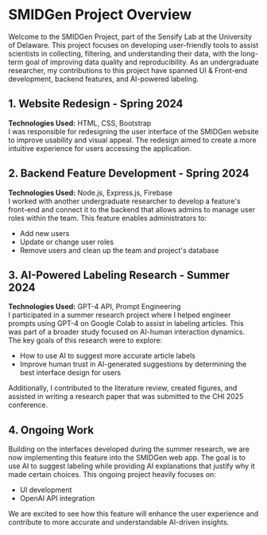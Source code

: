 # SMIDGen Project Overview

Welcome to the SMIDGen Project, part of the Sensify Lab at the University of Delaware. This project focuses on developing user-friendly tools to assist scientists in collecting, filtering, and understanding their data, with the long-term goal of improving data quality and reproducibility. As an undergraduate researcher, my contributions to this project have spanned UI & Front-end development, backend features, and AI-powered labeling.

## 1. Website Redesign - Spring 2024
**Technologies Used:** HTML, CSS, Bootstrap  
I was responsible for redesigning the user interface of the SMIDGen website to improve usability and visual appeal. The redesign aimed to create a more intuitive experience for users accessing the application.

## 2. Backend Feature Development - Spring 2024
**Technologies Used:** Node.js, Express.js, Firebase  
I worked with another undergraduate researcher to develop a feature's front-end and connect it to the backend that allows admins to manage user roles within the team. This feature enables administrators to:
- Add new users
- Update or change user roles
- Remove users and clean up the team and project's database

## 3. AI-Powered Labeling Research - Summer 2024
**Technologies Used:** GPT-4 API, Prompt Engineering  
I participated in a summer research project where I helped engineer prompts using GPT-4 on Google Colab to assist in labeling articles. This was part of a broader study focused on AI-human interaction dynamics. The key goals of this research were to explore:
- How to use AI to suggest more accurate article labels
- Improve human trust in AI-generated suggestions by determining the best interface design for users

Additionally, I contributed to the literature review, created figures, and assisted in writing a research paper that was submitted to the CHI 2025 conference.

## 4. Ongoing Work
Building on the interfaces developed during the summer research, we are now implementing this feature into the SMIDGen web app. The goal is to use AI to suggest labeling while providing AI explanations that justify why it made certain choices. This ongoing project heavily focuses on:
- UI development
- OpenAI API integration

We are excited to see how this feature will enhance the user experience and contribute to more accurate and understandable AI-driven insights.

